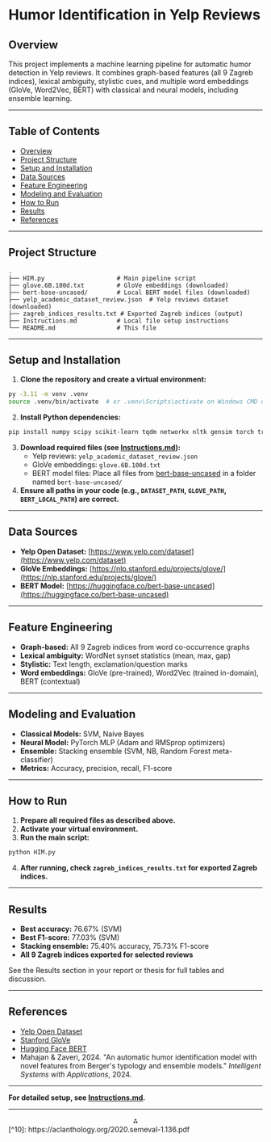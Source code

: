 # Humor Identification in Yelp Reviews

## Overview

This project implements a machine learning pipeline for automatic humor detection in Yelp reviews. It combines graph-based features (all 9 Zagreb indices), lexical ambiguity, stylistic cues, and multiple word embeddings (GloVe, Word2Vec, BERT) with classical and neural models, including ensemble learning.

---

## Table of Contents

- [Overview](#overview)
- [Project Structure](#project-structure)
- [Setup and Installation](#setup-and-installation)
- [Data Sources](#data-sources)
- [Feature Engineering](#feature-engineering)
- [Modeling and Evaluation](#modeling-and-evaluation)
- [How to Run](#how-to-run)
- [Results](#results)
- [References](#references)

---

## Project Structure

```
.
├── HIM.py                    # Main pipeline script
├── glove.6B.100d.txt         # GloVe embeddings (downloaded)
├── bert-base-uncased/        # Local BERT model files (downloaded)
├── yelp_academic_dataset_review.json  # Yelp reviews dataset (downloaded)
├── zagreb_indices_results.txt # Exported Zagreb indices (output)
├── Instructions.md           # Local file setup instructions
└── README.md                 # This file
```


---

## Setup and Installation

1. **Clone the repository and create a virtual environment:**

```bash
py -3.11 -m venv .venv
source .venv/bin/activate  # or .venv\Scripts\activate on Windows CMD or .venv\Scripts\Activate.ps1 on Windows Powershell
```

2. **Install Python dependencies:**

```bash
pip install numpy scipy scikit-learn tqdm networkx nltk gensim torch transformers
```

3. **Download required files (see [Instructions.md](Instructions.md)):**
    - Yelp reviews: `yelp_academic_dataset_review.json`
    - GloVe embeddings: `glove.6B.100d.txt`
    - BERT model files: Place all files from [bert-base-uncased](https://huggingface.co/bert-base-uncased) in a folder named `bert-base-uncased/`
4. **Ensure all paths in your code (e.g., `DATASET_PATH`, `GLOVE_PATH`, `BERT_LOCAL_PATH`) are correct.**

---

## Data Sources

- **Yelp Open Dataset:** [https://www.yelp.com/dataset](https://www.yelp.com/dataset)
- **GloVe Embeddings:** [https://nlp.stanford.edu/projects/glove/](https://nlp.stanford.edu/projects/glove/)
- **BERT Model:** [https://huggingface.co/bert-base-uncased](https://huggingface.co/bert-base-uncased)

---

## Feature Engineering

- **Graph-based:** All 9 Zagreb indices from word co-occurrence graphs
- **Lexical ambiguity:** WordNet synset statistics (mean, max, gap)
- **Stylistic:** Text length, exclamation/question marks
- **Word embeddings:** GloVe (pre-trained), Word2Vec (trained in-domain), BERT (contextual)

---

## Modeling and Evaluation

- **Classical Models:** SVM, Naive Bayes
- **Neural Model:** PyTorch MLP (Adam and RMSprop optimizers)
- **Ensemble:** Stacking ensemble (SVM, NB, Random Forest meta-classifier)
- **Metrics:** Accuracy, precision, recall, F1-score

---

## How to Run

1. **Prepare all required files as described above.**
2. **Activate your virtual environment.**
3. **Run the main script:**

```bash
python HIM.py
```

4. **After running, check `zagreb_indices_results.txt` for exported Zagreb indices.**

---

## Results

- **Best accuracy:** 76.67% (SVM)
- **Best F1-score:** 77.03% (SVM)
- **Stacking ensemble:** 75.40% accuracy, 75.73% F1-score
- **All 9 Zagreb indices exported for selected reviews**

See the Results section in your report or thesis for full tables and discussion.

---

## References

- [Yelp Open Dataset](https://www.yelp.com/dataset)
- [Stanford GloVe](https://nlp.stanford.edu/projects/glove/)
- [Hugging Face BERT](https://huggingface.co/bert-base-uncased)
- Mahajan \& Zaveri, 2024. "An automatic humor identification model with novel features from Berger's typology and ensemble models." *Intelligent Systems with Applications*, 2024.

---

**For detailed setup, see [Instructions.md](Instructions.md).**

---

<div style="text-align: center">⁂</div>
[^10]: https://aclanthology.org/2020.semeval-1.136.pdf

[^11]: https://git.wur.nl/bioinformatics/fte40306-advanced-machine-learning-project-data/-/blob/main/README.md

[^12]: https://github.com/lin-justin/humor
